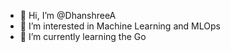 - 👋 Hi, I’m @DhanshreeA
- 👀 I’m interested in Machine Learning and MLOps
- 🌱 I’m currently learning the Go

<!---
- 💞️ I’m looking to collaborate on a
- 📫 How to reach me ...
DhanshreeA/DhanshreeA is a ✨ special ✨ repository because its `README.md` (this file) appears on your GitHub profile.
You can click the Preview link to take a look at your changes.
--->
